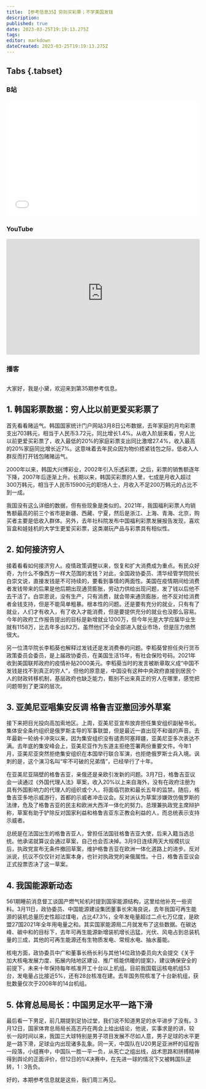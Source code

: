 ```yaml
---
title: 【参考信息35】穷则买彩票；不学美国发钱
description: 
published: true
date: 2023-03-25T19:19:13.275Z
tags: 
editor: markdown
dateCreated: 2023-03-25T19:19:13.275Z
---
```


## Tabs {.tabset}
### B站
<div style="position: relative; padding: 30% 45%;">
<iframe style="position: absolute; width: 100%; height: 100%; left: 0; top: 0;" src="//player.bilibili.com/player.html?&bvid=BV1ak4y1h7dg&page=1&as_wide=1&high_quality=1&danmaku=1" scrolling="no" border="0" frameborder="no" framespacing="0" allowfullscreen="true"></iframe>
</div>

### YouTube
<div style="position: relative; padding: 30% 45%;">
<iframe style="position: absolute; top: 0; left: 0; width: 100%; height: 100%;" src="https://www.youtube-nocookie.com/embed/Vr0D7Gk9fA4" title="YouTube video player" frameborder="0" allow="accelerometer; autoplay; clipboard-write; encrypted-media; gyroscope; picture-in-picture" allowfullscreen></iframe>
</div>
  
### 播客
<div class="podcast-player"></div>

## 

大家好，我是小黛，欢迎来到第35期参考信息。

## 1. 韩国彩票数据：穷人比以前更爱买彩票了

首先看看赌运气。韩国国家统计门户网站3月8日公布数据，去年家庭的月均彩票支出703韩元，相当于人民币3.72元，同比增长1.4%。从收入阶层来看，穷人比以前更爱买彩票了，收入最低的20%的家庭彩票支出同比激增27.4%，收入最高的20%家庭同比增长近7%。这意味着去年民众因为物价捂紧钱包之际，低收入人群反而打开钱包赌赌运气。

2000年以来，韩国大兴博彩业，2002年引入乐透彩票，之后，彩票的销售额逐年下降，2007年后逐渐上升。长期以来，韩国买彩票的人里，七成是月收入超过300万韩元，相当于人民币15900元的职场人士，月收入不足200万韩元的占比不到一成。

我国没有这么详细的数据，但有些现象是类似的。2021年，我国福利彩票人均销售额最高的前三个省市是新疆、西藏、宁夏，然后是浙江、上海、青海、北京，购买者主要是低收入群体。另外，去年社科院发布中国福利彩票发展报告发现，喜欢盲盒和娃娃机的大学生更爱买彩票，这类潮玩产品与彩票具有相似性。

## 2. 如何接济穷人

接着看看如何接济穷人。疫情政策调整以来，恢复和扩大消费成为重点。有民众好奇，为什么不像西方一样大范围的发钱？对此，全国政协委员、清华经管学院院长白崇文说，直接发钱是不可持续的，要看到事情的两面性。美国在疫情期间给消费者发钱带来的后果是他后期出现通货膨胀，劳动力供给出现问题，发了钱以后他不去干活了。白崇恩说，没有生产，只有消费，就会带来通货膨胀，他不反对给消费者金钱支持，但是不能简单粗暴。根本性的问题。还是要有充分的就业，只有有了就业，人们才有收入，有了收入才能消费，但是要提供充分的就业也没那么容易。今年的政府工作报告提出的目标是新增就业1200万，但今年光是大学应届毕业生就有1158万，比去年多出82万。虽然他们不会全部进入就业市场，但是压力依然很大。

另一位清华院长李稻葵也解释过发钱还是发消费券的问题。李稻葵曾担任央行货币政策委员会委员，是上届政协委员，在美国生活15年，有社会保险号码。2021年收到美国联邦政府的疫情补贴2000美元。李稻葵当时的发言被断章取义成“中国不发钱是找不到真正的穷人”，但他的原意是，中国没有这种中央政府直接到居民个人的财政转移机制，基层政府也缺乏能力，甄别不出来真正的穷人在哪里，感觉把问题带到了更深的层次。

## 3. 亚美尼亚唱集安反调 格鲁吉亚撤回涉外草案

接下来把目光投向高加索地区。上周，亚美尼亚宣布放弃担任集安组织副秘书长。集体安全条约组织是俄罗斯主导的军事联盟，但是最近一直出现不和谐的声音。去年最新一轮纳卡冲突以来，因为集安组织没有谴责阿塞拜疆，亚美尼亚多次表达不满。去年底的集安峰会上，亚美尼亚作为东道主拒绝签署两份重要文件。今年1月，亚美尼亚突然拒绝集安组织在本国举行联合军演，也拒绝俄罗斯士兵入境。讽刺的是，这个演习名叫“牢不可破的兄弟情”，已经举行了十年。

在亚美尼亚隔壁的格鲁吉亚，亲俄还是亲欧引发新的问题。3月7日，格鲁吉亚议会一读通过《外国代理人法》草案，收入20%以上来自海外，没有在政府注册为具有外国影响力的代理人的组织或个人，将面临罚款和最长五年的监禁。随后，格鲁吉亚多地示威游行，首都的示威者冲击议会。反对派认为草案涉嫌效仿俄罗斯的法律，危及了格鲁吉亚的民主和欧洲大西洋一体化的努力。总理兼执政党主席辩护称，草案有助于铲除反对国家利益和格鲁吉亚东正教会利益的人，而总统表示支持示威者。

总统是在法国出生的格鲁吉亚人，曾担任法国驻格鲁吉亚大使，后来入籍当选总统。他承诺就算议会通过草案，自己也会否决掉。3月9日连续两天大规模抗议后，执政党宣布无条件撤回草案，维护格鲁吉亚在欧洲一体化道路上的进步。反对派说，抗议不仅仅针对法案本身，也针对执政党的亲俄属性。十日，格鲁吉亚议会正式投票否决了这一草案。

## 4. 我国能源新动态

561期睡前消息督工谈国产燃气轮机时提到国家能源结构，这里给他补充一些资料。3月11日，政协委员、中国能源建设集团董事长宋海良说，去年我国可再生能源的装机总量历史性超过煤电，占比47.3%，全年发电量超过二点七万亿度，是欧盟27国2021年全年用电量之和。其实国家能源局二月就发布了这些数据。在碳达峰、碳中和的目标下，去年可再生能源新增装机增长迅猛，光伏、风电占到总装机量的三成，其他的可再生能源还有生物质发电、常规水电、抽水蓄能。

核电方面，政协委员中广和董事长杨长利与其他14位政协委员向大会提交《关于加大核电发展力度、拓展内陆地区建设、推广核能供暖的提案》，建议确保安全的前提下，未来十年保持每年核准开工十台以上机组。目前我国载运核电机组53台，发电量占比接近5%，还有28台核准在建。去年国务院核准了十台新机组，获批数量仅次于2008年的14台机组。

## 5. 体育总局局长：中国男足水平一路下滑

最后看一下男足，前几期提到足协过堂，我们说不知道男足的水平进步了没有。3月12日，国家体育总局局长高志丹在两会上给出结论，他说，实事求是的讲，较长一段时间以来，我国三大球特别是男子项目发展不尽如人意，男子足球的水平更是一路下滑，足球业内出现诸多乱象。同一天，中国队在U20男足亚洲杯的征程告一段落，小组赛中，中国队一胜一平一负，从死亡之组出线，战术思路和拼搏精神得到舆论的正面评价，但12日的1/4决赛中，在先进一球的情况下又被韩国队逆转，1 : 3告负。

好的，本期参考信息就是这些，我们周三再见。
